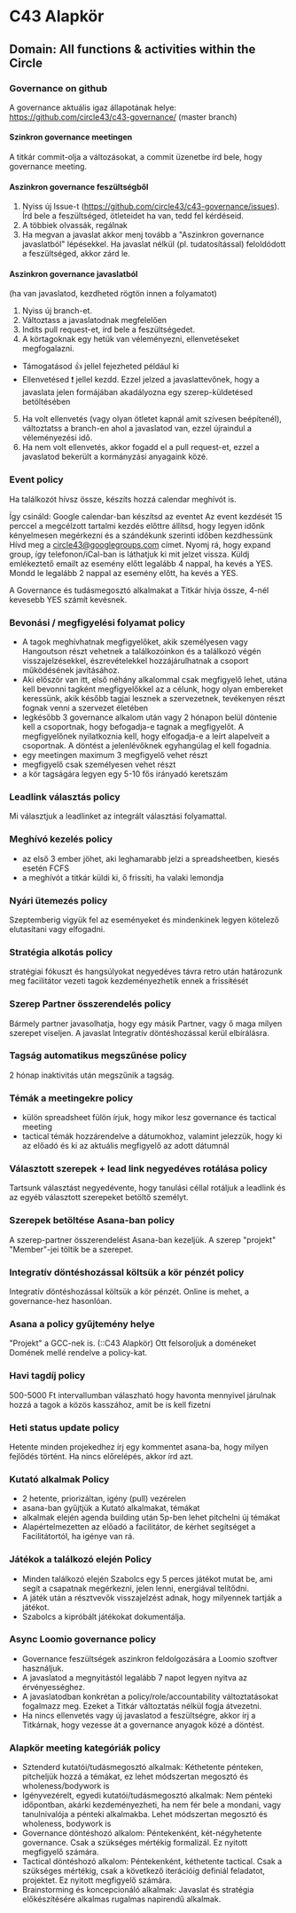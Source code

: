 # C43 Alapkör

## Domain: All functions & activities within the Circle


### Governance on github

A governance aktuális igaz állapotának helye: https://github.com/circle43/c43-governance/ (master branch)

#### Szinkron governance meetingen
A titkár commit-olja a változásokat, a commit üzenetbe írd bele, hogy governance meeting.


#### Aszinkron governance feszültségből
1. Nyiss új Issue-t (https://github.com/circle43/c43-governance/issues). Írd bele a feszültséged, ötleteidet ha van, tedd fel kérdéseid.
2. A többiek olvassák, regálnak
3. Ha megvan a javaslat akkor menj tovább a "Aszinkron governance javaslatból" lépésekkel.
     Ha javaslat nélkül (pl. tudatosítással) feloldódott a feszültséged, akkor zárd le.

#### Aszinkron governance javaslatból
(ha van javaslatod, kezdheted rögtön innen a folyamatot)
1. Nyiss új branch-et.
2. Változtass a javaslatodnak megfelelően
3. Indíts pull request-et, írd bele a feszültségedet.
4. A körtagoknak egy hetük van véleményezni, ellenvetéseket megfogalazni.
 - Támogatásod :+1: jellel fejezheted például ki
 - Ellenvetésed :exclamation: jellel kezdd. Ezzel jelzed a javaslattevőnek, hogy a javaslata jelen formájában akadályozna egy szerep-küldetésed betöltésében
5. Ha volt ellenvetés (vagy olyan ötletet kapnál amit szívesen beépítenél), változtatss a branch-en ahol a javaslatod van, ezzel újraindul a véleményezési idő.
6. Ha nem volt ellenvetés, akkor fogadd el a pull request-et, ezzel a javaslatod bekerült a kormányzási anyagaink közé.

### Event policy

Ha találkozót hívsz össze, készíts hozzá calendar meghívót is.

Így csináld:
Google calendar-ban készítsd az eventet
Az event kezdését 15 perccel a megcélzott tartalmi kezdés előttre állítsd, hogy legyen időnk kényelmesen megérkezni és a szándékunk szerinti időben kezdhessünk
Hívd meg a circle43@googlegroups.com címet. Nyomj rá, hogy expand group, így telefonon/iCal-ban is láthatjuk ki mit jelzet vissza.
Küldj emlékeztető emailt az esemény előtt legalább 4 nappal, ha kevés a YES.
Mondd le legalább 2 nappal az esemény előtt, ha kevés a YES.


A Governance és tudásmegosztó alkalmakat a Titkár hívja össze, 4-nél kevesebb YES számít kevésnek.

### Bevonási / megfigyelési folyamat policy

- A tagok meghívhatnak megfigyelőket, akik személyesen vagy Hangoutson részt vehetnek a találkozóinkon és a találkozó végén visszajelzésekkel, észrevételekkel hozzájárulhatnak a csoport működésének javításához.
- Aki először van itt, első néhány alkalommal csak megfigyelő lehet, utána kell bevonni tagként megfigyelőkkel az a célunk, hogy olyan embereket keressünk, akik később tagjai lesznek a szervezetnek, tevékenyen részt fognak venni a szervezet életében
- legkésőbb 3 governance alkalom után vagy 2 hónapon belül döntenie kell a csoportnak, hogy befogadja-e tagnak a megfigyelőt. A megfigyelőnek nyilatkoznia kell, hogy elfogadja-e a leírt alapelveit a csoportnak. A döntést a jelenlévőknek egyhangúlag el kell fogadnia.
- egy meetingen maximum 3 megfigyelő vehet részt
- megfigyelő csak személyesen vehet részt
- a kör tagságára legyen egy 5-10 fős irányadó keretszám


### Leadlink választás policy

Mi választjuk a leadlinket az integrált választási folyamattal.

### Meghívó kezelés policy

- az első 3 ember jöhet, aki leghamarabb jelzi a spreadsheetben, kiesés esetén FCFS
- a meghívót a titkár küldi ki, ő frissíti, ha valaki lemondja


### Nyári ütemezés policy

Szeptemberig vigyük fel az eseményeket és mindenkinek legyen kötelező elutasítani vagy elfogadni.


### Stratégia alkotás policy

stratégiai fókuszt és hangsúlyokat negyedéves távra retro után határozunk meg
facilitátor vezeti
tagok kezdeményezhetik ennek a frissíŧését


### Szerep Partner összerendelés policy

Bármely partner javasolhatja, hogy egy másik Partner, vagy ő maga milyen szerepet viseljen. A javaslat Integratív döntéshozással kerül elbírálásra.


### Tagság automatikus megszűnése policy

2 hónap inaktivitás után megszűnik a tagság.


### Témák a meetingekre policy

- külön spreadsheet fülön írjuk, hogy mikor lesz governance és tactical meeting
- tactical témák hozzárendelve a dátumokhoz, valamint jelezzük, hogy ki az előadó és ki az aktuális megfigyelő az adott dátumnál


### Választott szerepek + lead link negyedéves rotálása policy

Tartsunk választást negyedévente, hogy tanulási céllal rotáljuk a leadlink és az egyéb választott szerepeket betöltő személyt.


### Szerepek betöltése Asana-ban policy

A szerep-partner összerendelést Asana-ban kezeljük.
A szerep "projekt" "Member"-jei töltik be a szerepet.


### Integratív döntéshozással költsük a kör pénzét policy

Integratív döntéshozással költsük a kör pénzét. Online is mehet, a governance-hez hasonlóan.

### Asana a policy gyűjtemény helye

"Projekt" a GCC-nek is. (::C43 Alapkör)
Ott felsoroljuk a doméneket
Domének mellé rendelve a policy-kat.


### Havi tagdíj policy

500-5000 Ft intervallumban válaszható hogy havonta mennyivel járulnak hozzá a tagok a közös kasszához, amit be is kell fizetni


### Heti status update policy

Hetente minden projekedhez írj egy kommentet asana-ba, hogy milyen fejlődés történt. Ha nincs előrelépés, akkor írd azt.


### Kutató alkalmak Policy

- 2 hetente, priorizáltan, igény (pull) vezérelen
- asana-ban gyűjtjük a Kutató alkalmakat, témákat
- alkalmak elején agenda building után 5p-ben lehet pitchelni új témákat
- Alapértelmezetten az előadó a facilitátor, de kérhet segítséget a Facilitátortól, ha igénye van rá.

### Játékok a találkozó elején Policy

- Minden találkozó elején Szabolcs egy 5 perces játékot mutat be, ami segít a csapatnak megérkezni, jelen lenni, energiával telítődni.
- A játék után a résztvevők visszajelzést adnak, hogy milyennek tartják a játékot.
- Szabolcs a kipróbált játékokat dokumentálja.

### Async Loomio governance policy

- Governance feszültségek aszinkron feldolgozására a Loomio szoftver használjuk.
- A javaslatod a megnyitástól legalább 7 napot legyen nyitva az érvényességhez.
- A javaslatodban konkrétan a policy/role/accountability változtatásokat fogalmazz meg. Ezeket a Titkár változtatás nélkül fogja átvezetni.
- Ha nincs ellenvetés vagy új javaslatod a feszültségre, akkor írj a Titkárnak, hogy vezesse át a governance anyagok közé a döntést.


### Alapkör meeting kategóriák policy

- Sztenderd kutatói/tudásmegosztó alkalmak: Kéthetente pénteken, pitcheljük hozzá a témákat, ez lehet módszertan megosztó és wholeness/bodywork is
- Igényvezérelt, egyedi kutatói/tudásmegosztó alkalmak: Nem pénteki időpontban, akárki kezdeményezheti, ha nem fér bele a mondani, vagy tanulnivalója a pénteki alkalmakba. Lehet módszertan megosztó és wholeness, bodywork is
- Governance döntéshozó alkalom: Péntekenként, két-négyhetente governance. Csak a szükséges mértékig formalizál. Ez nyitott megfigyelő számára.
- Tactical döntéshozó alkalom: Péntekenként, kéthetente tactical. Csak a szükséges mértékig, csak a következő iterációig definiál feladatot, projektet. Ez nyitott megfigyelő számára.
- Brainstorming és koncepcionáló alkalmak: Javaslat és stratégia előkészítésére alkalmas rugalmas napirendű alkalmak.
